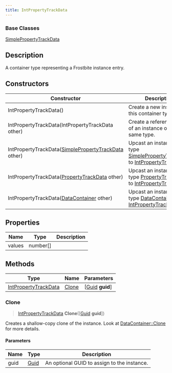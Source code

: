 ```yaml
---
title: IntPropertyTrackData
---
```

### Base Classes

[SimplePropertyTrackData](/vext/ref/fb/simplepropertytrackdata/)

## Description

A container type representing a Frostbite instance entry.

## Constructors

| Constructor                                                                     | Description                                                                                                                     |
| ------------------------------------------------------------------------------- | ------------------------------------------------------------------------------------------------------------------------------- |
| IntPropertyTrackData()                                                          | Create a new instance of this container type.                                                                                   |
| IntPropertyTrackData(IntPropertyTrackData other)                                | Create a reference copy of an instance of the same type.                                                                        |
| IntPropertyTrackData([SimplePropertyTrackData](/vext/ref/fb/simplepropertytrackdata/) other)  | Upcast an instance of type [SimplePropertyTrackData](/vext/ref/fb/simplepropertytrackdata/) to [IntPropertyTrackData](/vext/ref/fb/intpropertytrackdata/).  |
| IntPropertyTrackData([PropertyTrackData](/vext/ref/fb/propertytrackdata/) other)              | Upcast an instance of type [PropertyTrackData](/vext/ref/fb/propertytrackdata/) to [IntPropertyTrackData](/vext/ref/fb/intpropertytrackdata/).              |
| IntPropertyTrackData([DataContainer](/vext/ref/shared/class/datacontainer) other) | Upcast an instance of type [DataContainer](/vext/ref/shared/class/datacontainer) to [IntPropertyTrackData](/vext/ref/fb/intpropertytrackdata/). |

## Properties

| Name   | Type       | Description |
| ------ | ---------- | ----------- |
| values | number\[\] |             |

## Methods

| Type                                         | Name            | Parameters                                     |
| -------------------------------------------- | --------------- | ---------------------------------------------- |
| [IntPropertyTrackData](/vext/ref/fb/intpropertytrackdata/) | [Clone](#clone) | \[[Guid](/vext/ref/shared/class/guid) **guid**\] |

### Clone

> [IntPropertyTrackData](/vext/ref/fb/intpropertytrackdata/) **Clone**(\[[Guid](/vext/ref/shared/class/guid) **guid**\])

Creates a shallow-copy clone of the instance. Look at [DataContainer::Clone](/vext/ref/shared/class/datacontainer#clone) for more details.

#### Parameters

| Name | Type         | Description                                 |
| ---- | ------------ | ------------------------------------------- |
| guid | [Guid](/vext/ref/shared/class/guid/) | An optional GUID to assign to the instance. |
